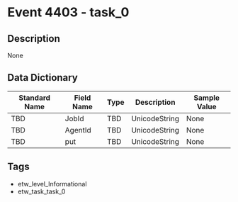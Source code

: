 # Event 4403 - task_0

## Description
None

## Data Dictionary
|Standard Name|Field Name|Type|Description|Sample Value|
|---|---|---|---|---|
|TBD|JobId|TBD|UnicodeString|None|None|
|TBD|AgentId|TBD|UnicodeString|None|None|
|TBD|put|TBD|UnicodeString|None|None|

## Tags
* etw_level_Informational
* etw_task_task_0